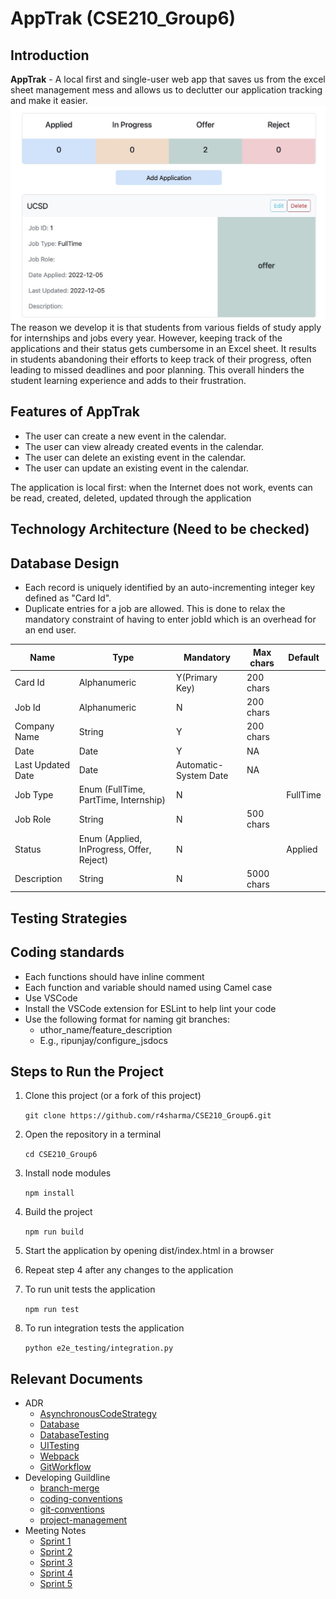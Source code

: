 # AppTrak (CSE210_Group6)

## Introduction
<strong>AppTrak</strong> - A local first and single-user web app that saves us from the excel sheet management mess and allows us to declutter our application tracking and make it easier. 
![image info](./Docs/ADR/homepage.jpg)
The reason we develop it is that students from various fields of study apply for internships and jobs every year. However, keeping track of the applications and their status gets cumbersome in an Excel sheet. It results in students abandoning their efforts to keep track of their progress, often leading to missed deadlines and poor planning. This overall hinders the student learning experience and adds to their frustration.

## Features of AppTrak
- The user can create a new event in the calendar.
- The user can view already created events in the calendar.
- The user can delete an existing event in the calendar.
- The user can update an existing event in the calendar.

The application is local first: when the Internet does not work, events can be read, created, deleted, updated through the application

## Technology Architecture (Need to be checked)


## Database Design
- Each record is uniquely identified by an auto-incrementing integer key defined as "Card Id".
- Duplicate entries for a job are allowed. This is done to relax the mandatory constraint of having to enter jobId which is an overhead for an end user.

| Name      | Type | Mandatory | Max chars | Default |
| ----------- | ----------- | ----------- | ----------- |----------- |
| Card Id     | Alphanumeric       | Y(Primary Key)       | 200 chars       | |
| Job Id      | Alphanumeric       | N       | 200 chars       | |
| Company Name   | String        | Y        | 200 chars        | |
| Date   | Date        | Y       | NA       |  |
| Last Updated Date   | Date        | Automatic-System Date        | NA       | 
| Job Type   | Enum  (FullTime, PartTime, Internship)      | N        |        |FullTime |
| Job Role   | String        | N        | 500 chars        | |
| Status   | Enum (Applied, InProgress, Offer, Reject)       | N        |        | Applied|
| Description   | String      | N        | 5000 chars       | |

## Testing Strategies

## Coding standards
- Each functions should have inline comment
- Each function and variable should named using Camel case
- Use VSCode
- Install the VSCode extension for ESLint to help lint your code
- Use the following format for naming git branches:
  - uthor_name/feature_description
  - E.g., ripunjay/configure_jsdocs

## Steps to Run the Project
1. Clone this project (or a fork of this project)

    ```git clone https://github.com/r4sharma/CSE210_Group6.git```

2. Open the repository in a terminal

    ```cd CSE210_Group6 ```

3. Install node modules

    ```npm install```

4. Build the project

    ```npm run build```

5. Start the application by opening dist/index.html in a browser

6. Repeat step 4 after any changes to the application

7. To run unit tests the application

    ```npm run test```

8. To run integration tests the application

    ```python e2e_testing/integration.py```

## Relevant Documents
- ADR                                       
  - [AsynchronousCodeStrategy](https://github.com/r4sharma/CSE210_Group6/blob/dev/Docs/ADR/AsynchronousCodeStrategy.md)
  - [Database](https://github.com/r4sharma/CSE210_Group6/blob/dev/Docs/ADR/Storage.md)
  - [DatabaseTesting](https://github.com/r4sharma/CSE210_Group6/blob/dev/Docs/ADR/DatabaseTesting.md)
  - [UITesting](https://github.com/r4sharma/CSE210_Group6/blob/dev/Docs/ADR/UITesting.md)
  - [Webpack](https://github.com/r4sharma/CSE210_Group6/blob/dev/Docs/ADR/Webpack.md)
  - [GitWorkflow](https://github.com/r4sharma/CSE210_Group6/blob/dev/Docs/ADR/GitWorkflow.md)
- Developing Guildline              
  - [branch-merge](https://github.com/r4sharma/CSE210_Group6/blob/dev/Docs/guidelines/branch-merge.md)
  - [coding-conventions](https://github.com/r4sharma/CSE210_Group6/blob/dev/Docs/guidelines/coding-conventions.md)
  - [git-conventions](https://github.com/r4sharma/CSE210_Group6/blob/dev/Docs/guidelines/git-conventions.md) 
  - [project-management](https://github.com/r4sharma/CSE210_Group6/blob/dev/Docs/guidelines/project-management.md) 
- Meeting Notes
  - [Sprint 1](https://github.com/r4sharma/CSE210_Group6/tree/dev/Docs/meeting-notes/Sprint%201)
  - [Sprint 2](https://github.com/r4sharma/CSE210_Group6/tree/dev/Docs/meeting-notes/Sprint%202)
  - [Sprint 3](https://github.com/r4sharma/CSE210_Group6/tree/dev/Docs/meeting-notes/Sprint%203)
  - [Sprint 4](https://github.com/r4sharma/CSE210_Group6/tree/dev/Docs/meeting-notes/Sprint%204)
  - [Sprint 5](https://github.com/r4sharma/CSE210_Group6/tree/dev/Docs/meeting-notes/Sprint%205) 
